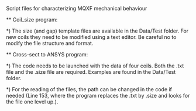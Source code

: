 Script files for characterizing MQXF mechanical behaviour


** Coil_size program:

*) The size (and gap) template files are available in the Data/Test folder. For new coils they need to be modified using a text editor. Be careful no to modify the file structure and format.


** Cross-sect to ANSYS program:

*) The code needs to be launched with the data of four coils. Both the .txt file and the .size file are required. Examples are found in the Data/Test folder.

*) For the reading of the files, the path can be changed in the code if needed (Line 153, where the program replaces the .txt by .size and looks for the file one level up.). 
